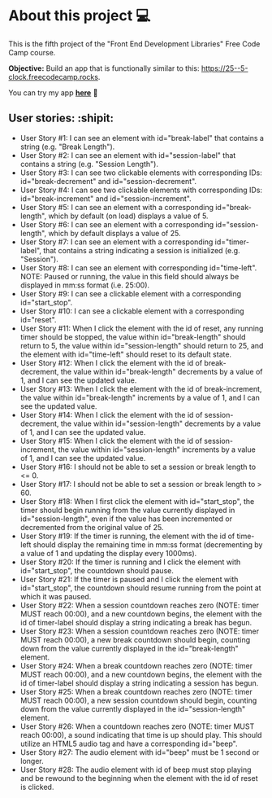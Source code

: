 # About this project :computer:

This is the fifth project of the "Front End Development Libraries" Free Code Camp course. 

**Objective:**   Build an app that is functionally similar to this: https://25--5-clock.freecodecamp.rocks.
  
You can try my app **[here](https://arturoducas.github.io/pomodoro-clock/)** :see_no_evil:

## User stories: :shipit:
- User Story #1: I can see an element with id="break-label" that contains a string (e.g. "Break Length").
- User Story #2: I can see an element with id="session-label" that contains a string (e.g. "Session Length").
- User Story #3: I can see two clickable elements with corresponding IDs: id="break-decrement" and id="session-decrement".
- User Story #4: I can see two clickable elements with corresponding IDs: id="break-increment" and id="session-increment".
- User Story #5: I can see an element with a corresponding id="break-length", which by default (on load) displays a value of 5.
- User Story #6: I can see an element with a corresponding id="session-length", which by default displays a value of 25.
- User Story #7: I can see an element with a corresponding id="timer-label", that contains a string indicating a session is initialized (e.g. "Session").
- User Story #8: I can see an element with corresponding id="time-left". NOTE: Paused or running, the value in this field should always be displayed in mm:ss format (i.e. 25:00).
- User Story #9: I can see a clickable element with a corresponding id="start_stop".
- User Story #10: I can see a clickable element with a corresponding id="reset".
- User Story #11: When I click the element with the id of reset, any running timer should be stopped, the value within id="break-length" should return to 5, the value within id="session-length" should return to 25, and the element with id="time-left" should reset to its default state.
- User Story #12: When I click the element with the id of break-decrement, the value within id="break-length" decrements by a value of 1, and I can see the updated value.
- User Story #13: When I click the element with the id of break-increment, the value within id="break-length" increments by a value of 1, and I can see the updated value.
- User Story #14: When I click the element with the id of session-decrement, the value within id="session-length" decrements by a value of 1, and I can see the updated value.
- User Story #15: When I click the element with the id of session-increment, the value within id="session-length" increments by a value of 1, and I can see the updated value.
- User Story #16: I should not be able to set a session or break length to <= 0.
- User Story #17: I should not be able to set a session or break length to > 60.
- User Story #18: When I first click the element with id="start_stop", the timer should begin running from the value currently displayed in id="session-length", even if the value has been incremented or decremented from the original value of 25.
- User Story #19: If the timer is running, the element with the id of time-left should display the remaining time in mm:ss format (decrementing by a value of 1 and updating the display every 1000ms).
- User Story #20: If the timer is running and I click the element with id="start_stop", the countdown should pause.
- User Story #21: If the timer is paused and I click the element with id="start_stop", the countdown should resume running from the point at which it was paused.
- User Story #22: When a session countdown reaches zero (NOTE: timer MUST reach 00:00), and a new countdown begins, the element with the id of timer-label should display a string indicating a break has begun.
- User Story #23: When a session countdown reaches zero (NOTE: timer MUST reach 00:00), a new break countdown should begin, counting down from the value currently displayed in the id="break-length" element.
- User Story #24: When a break countdown reaches zero (NOTE: timer MUST reach 00:00), and a new countdown begins, the element with the id of timer-label should display a string indicating a session has begun.
- User Story #25: When a break countdown reaches zero (NOTE: timer MUST reach 00:00), a new session countdown should begin, counting down from the value currently displayed in the id="session-length" element.
- User Story #26: When a countdown reaches zero (NOTE: timer MUST reach 00:00), a sound indicating that time is up should play. This should utilize an HTML5 audio tag and have a corresponding id="beep".
- User Story #27: The audio element with id="beep" must be 1 second or longer.
- User Story #28: The audio element with id of beep must stop playing and be rewound to the beginning when the element with the id of reset is clicked.
